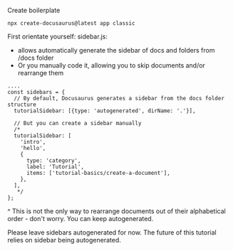 Create boilerplate
```
npx create-docusaurus@latest app classic
```

First orientate yourself:
sidebar.js:
- allows automatically generate the sidebar of docs and folders from /docs folder
- Or you manually code it, allowing you to skip documents and/or rearrange them

```
....  
const sidebars = {  
  // By default, Docusaurus generates a sidebar from the docs folder structure  
  tutorialSidebar: [{type: 'autogenerated', dirName: '.'}],  
  
  // But you can create a sidebar manually  
  /*  
  tutorialSidebar: [  
    'intro',  
    'hello',  
    {  
      type: 'category',  
      label: 'Tutorial',  
      items: ['tutorial-basics/create-a-document'],  
    },  
  ],  
   */  
};
```

^ This is not the only way to rearrange documents out of their alphabetical order - don't worry. You can keep autogenerated.

Please leave sidebars autogenerated for now. The future of this tutorial relies on sidebar being autogenerated.
